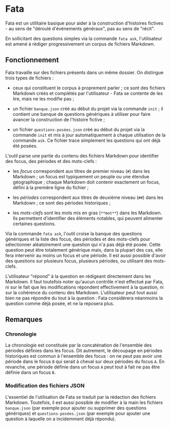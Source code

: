 # Fata

Fata est un utilitaire basique pour aider à la construction
d'histoires fictives - au sens de "déroulé d'événements généraux", pas
au sens de "récit".

En sollicitant des questions simples via la commande `fata ask`,
l'utilisateur est amené à rédiger progressivement un corpus de
fichiers Markdown.

## Fonctionnement

Fata travaille sur des fichiers présents dans un même dossier. On
distingue trois types de fichiers :

* ceux qui constituent le corpus à proprement parler ; ce sont des
  fichiers Markdown créés et complétés par l'utilisateur - Fata se
  contente de les lire, mais ne les modifie pas ;

* un fichier `banque.json` créé au début du projet via la commande
  `init` ; il contient une banque de questions génériques à utiliser
  pour faire avancer la construction de l'histoire fictive ;

* un fichier `questions-posées.json` créé au début du projet via la
  commande `init` et mis à jour automatiquement à chaque utilisation
  de la commande `ask`. Ce fichier trace simplement les questions qui
  ont déjà été posées.

L'outil parse une partie du contenu des fichiers Markdown pour
identifier des focus, des périodes et des mots-clefs :

* les *focus* correspondent aux titres de premier niveau (`#`) dans
  les Markdown ; un focus est typiquement un peuple ou une étendue
  géographique ; chaque Markdown doit contenir exactement un focus,
  défini à la première ligne du fichier ;

* les *périodes* correspondent aux titres de deuxième niveau (`##`)
  dans les Markdown ; ce sont des périodes historiques ;

* les *mots-clefs* sont les mots mis en gras (`**mot**`) dans les
  Markdown. Ils permettent d'identifier des éléments notables, qui
  peuvent alimenter certaines questions.

Via la commande `fata ask`, l'outil croise la banque des questions
génériques et la liste des focus, des périodes et des mots-clefs pour
sélectionner aléatoirement une question qui n'a pas déjà été
posée. Cette question peut être totalement générique mais, dans la
plupart des cas, elle fera intervenir au moins un focus et une
période. Il est aussi possible d'avoir des questions sur plusieurs
focus, plusieurs périodes, ou utilisant des mots-clefs.

L'utilisateur "répond" à la question en rédigeant directement dans les
Markdown. Il faut toutefois noter qu'aucun contrôle n'est effectué par
Fata, ni sur le fait que les modifications répondent effectivement à
la question, ni sur la cohérence du contenu des
Markdown. L'utilisateur peut tout aussi bien ne pas répondre du tout à
la question : Fata considérera néanmoins la question comme déjà posée,
et ne la reposera plus.

## Remarques

### Chronologie

La chronologie est constituée par la concaténation de l'ensemble
des périodes définies dans les focus. Dit autrement, le découpage en
périodes historiques est commun à l'ensemble des focus : on ne peut
pas avoir une période dans le focus `B` qui serait à cheval sur deux
périodes du focus `A`. En revanche, une période définie dans un focus
`A` peut tout à fait ne pas être définie dans un focus `B`.

### Modification des fichiers JSON

L'essentiel de l'utilisation de Fata se traduit par la rédaction des
fichiers Markdown. Toutefois, il est aussi possible de modifier à la
main les fichiers `banque.json` (par exemple pour ajouter ou supprimer
des questions génériques) et `questions-posées.json` (par exemple pour
ajouter une question à laquelle on a incidemment déjà répondu).
